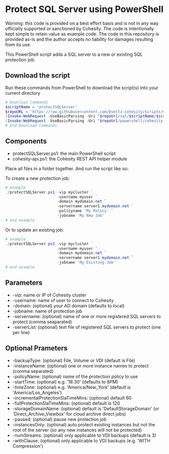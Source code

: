 # Protect SQL Server using PowerShell

Warning: this code is provided on a best effort basis and is not in any way officially supported or sanctioned by Cohesity. The code is intentionally kept simple to retain value as example code. The code in this repository is provided as-is and the author accepts no liability for damages resulting from its use.

This PowerShell script adds a SQL server to a new or existing SQL protection job.

## Download the script

Run these commands from PowerShell to download the script(s) into your current directory

```powershell
# Download Commands
$scriptName = 'protectSQLServer'
$repoURL = 'https://raw.githubusercontent.com/bseltz-cohesity/scripts/master'
(Invoke-WebRequest -UseBasicParsing -Uri "$repoUrl/sql/$scriptName/$scriptName.ps1").content | Out-File "$scriptName.ps1"; (Get-Content "$scriptName.ps1") | Set-Content "$scriptName.ps1"
(Invoke-WebRequest -UseBasicParsing -Uri "$repoUrl/powershell/cohesity-api/cohesity-api.ps1").content | Out-File cohesity-api.ps1; (Get-Content cohesity-api.ps1) | Set-Content cohesity-api.ps1
# End Download Commands
```

## Components

* protectSQLServer.ps1: the main PowerShell script
* cohesity-api.ps1: the Cohesity REST API helper module

Place all files in a folder together. And run the script like so:

To create a new protection job:

```powershell
# example
./protectSQLServer.ps1 -vip mycluster `
                       -username myuser `
                       -domain mydomain.net `
                       -servername server1.mydomain.net `
                       -policyname 'My Policy' `
                       -jobname 'My New Job'
# end example
```

Or to update an existing job:

```powershell
# example
./protectSQLServer.ps1 -vip mycluster `
                       -username myuser `
                       -domain mydomain.net `
                       -servername server1.mydomain.net `
                       -jobname 'My Existing Job'
# end example
```

## Parameters

* -vip: name or IP of Cohesity cluster
* -username: name of user to connect to Cohesity
* -domain: (optional) your AD domain (defaults to local)
* -jobname: name of protection job
* -servername: (optional) name of one or more registered SQL servers to protect (comma seaparated)
* -serverList: (optional) text file of registered SQL servers to protect (one per line)

## Optional Prameters

* -backupType: (optional) File, Volume or VDI (default is File)
* -instanceName: (optional) one or more instance names to protect (comma separated)
* -policyName: (optional) name of the protection policy to use
* -startTime: (optional) e.g. '18:30' (defaults to 8PM)
* -timeZone: (optional) e.g. 'America/New_York' (default is 'America/Los_Angeles')
* -incrementalProtectionSlaTimeMins: (optional) default 60
* -fullProtectionSlaTimeMins: (optional) default is 120
* -storageDomainName: (optional) default is 'DefaultStorageDomain' (or 'Direct_Archive_Viewbox' for cloud archive direct jobs)
* -paused: (optional) pause new protection job
* -instancesOnly: (optional) auto protect existing instances but not the root of the server (so any new instances will not be protected)
* -numStreams: (optional) only applicable to VDI backups (default is 3)
* -withClause: (optional) only applicable to VDI backups (e.g. 'WITH Compression')

